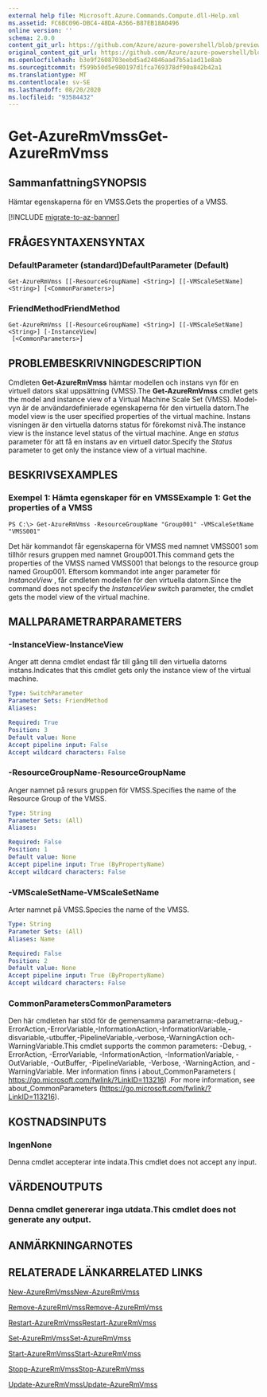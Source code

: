 ```yaml
---
external help file: Microsoft.Azure.Commands.Compute.dll-Help.xml
ms.assetid: FC6BC096-DBC4-48DA-A366-B87EB18A0496
online version: ''
schema: 2.0.0
content_git_url: https://github.com/Azure/azure-powershell/blob/preview/src/ResourceManager/Compute/Stack/Commands.Compute/help/Get-AzureRmVmss.md
original_content_git_url: https://github.com/Azure/azure-powershell/blob/preview/src/ResourceManager/Compute/Stack/Commands.Compute/help/Get-AzureRmVmss.md
ms.openlocfilehash: b3e9f2608703eebd5ad24846aad7b5a1ad11e8ab
ms.sourcegitcommit: f599b50d5e980197d1fca769378df90a842b42a1
ms.translationtype: MT
ms.contentlocale: sv-SE
ms.lasthandoff: 08/20/2020
ms.locfileid: "93584432"
---
```

# <span data-ttu-id="da986-101">Get-AzureRmVmss</span><span class="sxs-lookup"><span data-stu-id="da986-101">Get-AzureRmVmss</span></span>

## <span data-ttu-id="da986-102">Sammanfattning</span><span class="sxs-lookup"><span data-stu-id="da986-102">SYNOPSIS</span></span>
<span data-ttu-id="da986-103">Hämtar egenskaperna för en VMSS.</span><span class="sxs-lookup"><span data-stu-id="da986-103">Gets the properties of a VMSS.</span></span>

[!INCLUDE [migrate-to-az-banner](../../includes/migrate-to-az-banner.md)]

## <span data-ttu-id="da986-104">FRÅGESYNTAXEN</span><span class="sxs-lookup"><span data-stu-id="da986-104">SYNTAX</span></span>

### <span data-ttu-id="da986-105">DefaultParameter (standard)</span><span class="sxs-lookup"><span data-stu-id="da986-105">DefaultParameter (Default)</span></span>
```
Get-AzureRmVmss [[-ResourceGroupName] <String>] [[-VMScaleSetName] <String>] [<CommonParameters>]
```

### <span data-ttu-id="da986-106">FriendMethod</span><span class="sxs-lookup"><span data-stu-id="da986-106">FriendMethod</span></span>
```
Get-AzureRmVmss [[-ResourceGroupName] <String>] [[-VMScaleSetName] <String>] [-InstanceView]
 [<CommonParameters>]
```

## <span data-ttu-id="da986-107">PROBLEMBESKRIVNING</span><span class="sxs-lookup"><span data-stu-id="da986-107">DESCRIPTION</span></span>
<span data-ttu-id="da986-108">Cmdleten **Get-AzureRmVmss** hämtar modellen och instans vyn för en virtuell dators skal uppsättning (VMSS).</span><span class="sxs-lookup"><span data-stu-id="da986-108">The **Get-AzureRmVmss** cmdlet gets the model and instance view of a Virtual Machine Scale Set (VMSS).</span></span>
<span data-ttu-id="da986-109">Model-vyn är de användardefinierade egenskaperna för den virtuella datorn.</span><span class="sxs-lookup"><span data-stu-id="da986-109">The model view is the user specified properties of the virtual machine.</span></span>
<span data-ttu-id="da986-110">Instans visningen är den virtuella datorns status för förekomst nivå.</span><span class="sxs-lookup"><span data-stu-id="da986-110">The instance view is the instance level status of the virtual machine.</span></span>
<span data-ttu-id="da986-111">Ange en *status* parameter för att få en instans av en virtuell dator.</span><span class="sxs-lookup"><span data-stu-id="da986-111">Specify the *Status* parameter to get only the instance view of a virtual machine.</span></span>

## <span data-ttu-id="da986-112">BESKRIVS</span><span class="sxs-lookup"><span data-stu-id="da986-112">EXAMPLES</span></span>

### <span data-ttu-id="da986-113">Exempel 1: Hämta egenskaper för en VMSS</span><span class="sxs-lookup"><span data-stu-id="da986-113">Example 1: Get the properties of a VMSS</span></span>
```
PS C:\> Get-AzureRmVmss -ResourceGroupName "Group001" -VMScaleSetName "VMSS001"
```

<span data-ttu-id="da986-114">Det här kommandot får egenskaperna för VMSS med namnet VMSS001 som tillhör resurs gruppen med namnet Group001.</span><span class="sxs-lookup"><span data-stu-id="da986-114">This command gets the properties of the VMSS named VMSS001 that belongs to the resource group named Group001.</span></span>
<span data-ttu-id="da986-115">Eftersom kommandot inte anger parameter för *InstanceView* , får cmdleten modellen för den virtuella datorn.</span><span class="sxs-lookup"><span data-stu-id="da986-115">Since the command does not specify the *InstanceView* switch parameter, the cmdlet gets the model view of the virtual machine.</span></span>

## <span data-ttu-id="da986-116">MALLPARAMETRAR</span><span class="sxs-lookup"><span data-stu-id="da986-116">PARAMETERS</span></span>

### <span data-ttu-id="da986-117">-InstanceView</span><span class="sxs-lookup"><span data-stu-id="da986-117">-InstanceView</span></span>
<span data-ttu-id="da986-118">Anger att denna cmdlet endast får till gång till den virtuella datorns instans.</span><span class="sxs-lookup"><span data-stu-id="da986-118">Indicates that this cmdlet gets only the instance view of the virtual machine.</span></span>

```yaml
Type: SwitchParameter
Parameter Sets: FriendMethod
Aliases: 

Required: True
Position: 3
Default value: None
Accept pipeline input: False
Accept wildcard characters: False
```

### <span data-ttu-id="da986-119">-ResourceGroupName</span><span class="sxs-lookup"><span data-stu-id="da986-119">-ResourceGroupName</span></span>
<span data-ttu-id="da986-120">Anger namnet på resurs gruppen för VMSS.</span><span class="sxs-lookup"><span data-stu-id="da986-120">Specifies the name of the Resource Group of the VMSS.</span></span>

```yaml
Type: String
Parameter Sets: (All)
Aliases: 

Required: False
Position: 1
Default value: None
Accept pipeline input: True (ByPropertyName)
Accept wildcard characters: False
```

### <span data-ttu-id="da986-121">-VMScaleSetName</span><span class="sxs-lookup"><span data-stu-id="da986-121">-VMScaleSetName</span></span>
<span data-ttu-id="da986-122">Arter namnet på VMSS.</span><span class="sxs-lookup"><span data-stu-id="da986-122">Species the name of the VMSS.</span></span>

```yaml
Type: String
Parameter Sets: (All)
Aliases: Name

Required: False
Position: 2
Default value: None
Accept pipeline input: True (ByPropertyName)
Accept wildcard characters: False
```

### <span data-ttu-id="da986-123">CommonParameters</span><span class="sxs-lookup"><span data-stu-id="da986-123">CommonParameters</span></span>
<span data-ttu-id="da986-124">Den här cmdleten har stöd för de gemensamma parametrarna:-debug,-ErrorAction,-ErrorVariable,-InformationAction,-InformationVariable,-disvariable,-utbuffer,-PipelineVariable,-verbose,-WarningAction och-WarningVariable.</span><span class="sxs-lookup"><span data-stu-id="da986-124">This cmdlet supports the common parameters: -Debug, -ErrorAction, -ErrorVariable, -InformationAction, -InformationVariable, -OutVariable, -OutBuffer, -PipelineVariable, -Verbose, -WarningAction, and -WarningVariable.</span></span> <span data-ttu-id="da986-125">Mer information finns i about_CommonParameters ( https://go.microsoft.com/fwlink/?LinkID=113216) .</span><span class="sxs-lookup"><span data-stu-id="da986-125">For more information, see about_CommonParameters (https://go.microsoft.com/fwlink/?LinkID=113216).</span></span>

## <span data-ttu-id="da986-126">KOSTNADS</span><span class="sxs-lookup"><span data-stu-id="da986-126">INPUTS</span></span>

### <span data-ttu-id="da986-127">Ingen</span><span class="sxs-lookup"><span data-stu-id="da986-127">None</span></span>
<span data-ttu-id="da986-128">Denna cmdlet accepterar inte indata.</span><span class="sxs-lookup"><span data-stu-id="da986-128">This cmdlet does not accept any input.</span></span>

## <span data-ttu-id="da986-129">VÄRDEN</span><span class="sxs-lookup"><span data-stu-id="da986-129">OUTPUTS</span></span>

### <span data-ttu-id="da986-130">Denna cmdlet genererar inga utdata.</span><span class="sxs-lookup"><span data-stu-id="da986-130">This cmdlet does not generate any output.</span></span>

## <span data-ttu-id="da986-131">ANMÄRKNINGAR</span><span class="sxs-lookup"><span data-stu-id="da986-131">NOTES</span></span>

## <span data-ttu-id="da986-132">RELATERADE LÄNKAR</span><span class="sxs-lookup"><span data-stu-id="da986-132">RELATED LINKS</span></span>

[<span data-ttu-id="da986-133">New-AzureRmVmss</span><span class="sxs-lookup"><span data-stu-id="da986-133">New-AzureRmVmss</span></span>](./New-AzureRmVmss.md)

[<span data-ttu-id="da986-134">Remove-AzureRmVmss</span><span class="sxs-lookup"><span data-stu-id="da986-134">Remove-AzureRmVmss</span></span>](./Remove-AzureRmVmss.md)

[<span data-ttu-id="da986-135">Restart-AzureRmVmss</span><span class="sxs-lookup"><span data-stu-id="da986-135">Restart-AzureRmVmss</span></span>](./Restart-AzureRmVmss.md)

[<span data-ttu-id="da986-136">Set-AzureRmVmss</span><span class="sxs-lookup"><span data-stu-id="da986-136">Set-AzureRmVmss</span></span>](./Set-AzureRmVmss.md)

[<span data-ttu-id="da986-137">Start-AzureRmVmss</span><span class="sxs-lookup"><span data-stu-id="da986-137">Start-AzureRmVmss</span></span>](./Start-AzureRmVmss.md)

[<span data-ttu-id="da986-138">Stopp-AzureRmVmss</span><span class="sxs-lookup"><span data-stu-id="da986-138">Stop-AzureRmVmss</span></span>](./Stop-AzureRmVmss.md)

[<span data-ttu-id="da986-139">Update-AzureRmVmss</span><span class="sxs-lookup"><span data-stu-id="da986-139">Update-AzureRmVmss</span></span>](./Update-AzureRmVmss.md)


